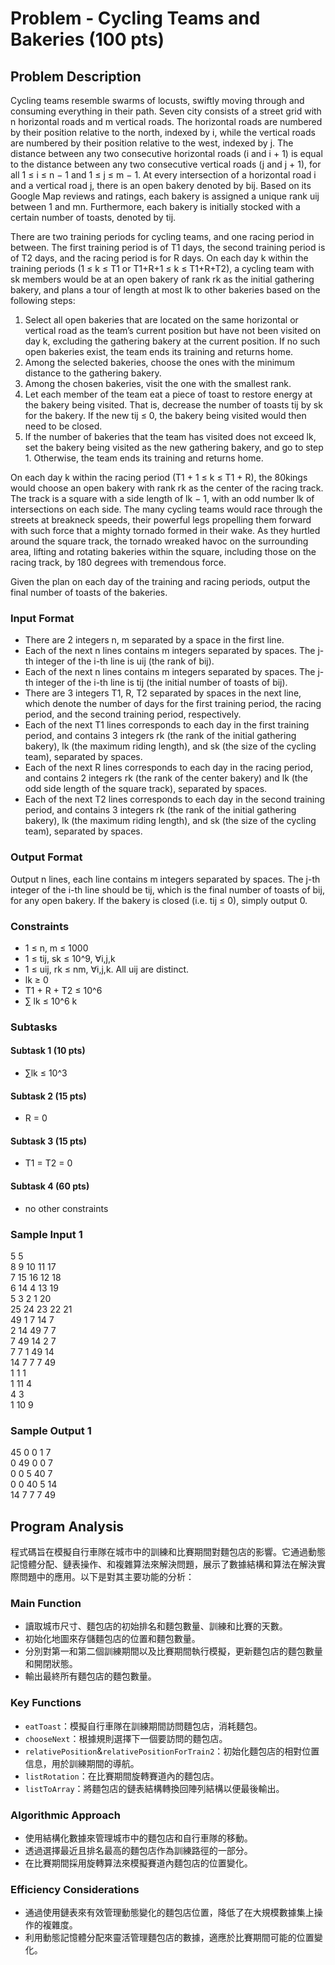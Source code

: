 # Problem - Cycling Teams and Bakeries (100 pts)

## Problem Description
Cycling teams resemble swarms of locusts, swiftly moving through and consuming everything in their path. Seven city consists of a street grid with n horizontal roads and m vertical roads. The horizontal roads are numbered by their position relative to the north, indexed by i, while the vertical roads are numbered by their position relative to the west, indexed by j. The distance between any two consecutive horizontal roads (i and i + 1) is equal to the distance between any two consecutive vertical roads (j and j + 1), for all 1 ≤ i ≤ n − 1 and 1 ≤ j ≤ m − 1. At every intersection of a horizontal road i and a vertical road j, there is an open bakery denoted by bij. Based on its Google Map reviews and ratings, each bakery is assigned a unique rank uij between 1 and mn. Furthermore, each bakery is initially stocked with a certain number of toasts, denoted by tij.

There are two training periods for cycling teams, and one racing period in between. The first training period is of T1 days, the second training period is of T2 days, and the racing period is for R days. On each day k within the training periods (1 ≤ k ≤ T1 or T1+R+1 ≤ k ≤ T1+R+T2), a cycling team with sk members would be at an open bakery of rank rk as the initial gathering bakery, and plans a tour of length at most lk to other bakeries based on the following steps:

1. Select all open bakeries that are located on the same horizontal or vertical road as the team’s current position but have not been visited on day k, excluding the gathering bakery at the current position. If no such open bakeries exist, the team ends its training and returns home.
2. Among the selected bakeries, choose the ones with the minimum distance to the gathering bakery.
3. Among the chosen bakeries, visit the one with the smallest rank.
4. Let each member of the team eat a piece of toast to restore energy at the bakery being visited. That is, decrease the number of toasts tij by sk for the bakery. If the new tij ≤ 0, the bakery being visited would then need to be closed.
5. If the number of bakeries that the team has visited does not exceed lk, set the bakery being visited as the new gathering bakery, and go to step 1. Otherwise, the team ends its training and returns home.

On each day k within the racing period (T1 + 1 ≤ k ≤ T1 + R), the 80kings would choose an open bakery with rank rk as the center of the racing track. The track is a square with a side length of lk − 1, with an odd number lk of intersections on each side. The many cycling teams would race through the streets at breakneck speeds, their powerful legs propelling them forward with such force that a mighty tornado formed in their wake. As they hurtled around the square track, the tornado wreaked havoc on the surrounding area, lifting and rotating bakeries within the square, including those on the racing track, by 180 degrees with tremendous force.

Given the plan on each day of the training and racing periods, output the final number of toasts of the bakeries.

### Input Format
- There are 2 integers n, m separated by a space in the first line.
- Each of the next n lines contains m integers separated by spaces. The j-th integer of the i-th line is uij (the rank of bij).
- Each of the next n lines contains m integers separated by spaces. The j-th integer of the i-th line is tij (the initial number of toasts of bij).
- There are 3 integers T1, R, T2 separated by spaces in the next line, which denote the number of days for the first training period, the racing period, and the second training period, respectively.
- Each of the next T1 lines corresponds to each day in the first training period, and contains 3 integers rk (the rank of the initial gathering bakery), lk (the maximum riding length), and sk (the size of the cycling team), separated by spaces.
- Each of the next R lines corresponds to each day in the racing period, and contains 2 integers rk (the rank of the center bakery) and lk (the odd side length of the square track), separated by spaces.
- Each of the next T2 lines corresponds to each day in the second training period, and contains 3 integers rk (the rank of the initial gathering bakery), lk (the maximum riding length), and sk (the size of the cycling team), separated by spaces.

### Output Format
Output n lines, each line contains m integers separated by spaces. The j-th integer of the i-th line should be tij, which is the final number of toasts of bij, for any open bakery. If the bakery is closed (i.e. tij ≤ 0), simply output 0.

### Constraints
- 1 ≤ n, m ≤ 1000
- 1 ≤ tij, sk ≤ 10^9, ∀i,j,k
- 1 ≤ uij, rk ≤ nm, ∀i,j,k. All uij are distinct.
- lk ≥ 0
- T1 + R + T2 ≤ 10^6
- ∑ lk ≤ 10^6 k

### Subtasks
#### Subtask 1 (10 pts)
- ∑lk ≤ 10^3
#### Subtask 2 (15 pts)
- R = 0
#### Subtask 3 (15 pts)
- T1 = T2 = 0
#### Subtask 4 (60 pts)
- no other constraints
### Sample Input 1
5 5  
8 9 10 11 17  
7 15 16 12 18  
6 14 4 13 19  
5 3 2 1 20  
25 24 23 22 21  
49 1 7 14 7  
2 14 49 7 7  
7 49 14 2 7  
7 7 1 49 14  
14 7 7 7 49  
1 1 1  
1 11 4  
4 3  
1 10 9  
### Sample Output 1
45 0 0 1 7  
0 49 0 0 7  
0 0 5 40 7  
0 0 40 5 14  
14 7 7 7 49  

## Program Analysis

程式碼旨在模擬自行車隊在城市中的訓練和比賽期間對麵包店的影響。它通過動態記憶體分配、鏈表操作、和複雜算法來解決問題，展示了數據結構和算法在解決實際問題中的應用。以下是對其主要功能的分析：

### Main Function
- 讀取城市尺寸、麵包店的初始排名和麵包數量、訓練和比賽的天數。
- 初始化地圖來存儲麵包店的位置和麵包數量。
- 分別對第一和第二個訓練期間以及比賽期間執行模擬，更新麵包店的麵包數量和開閉狀態。
- 輸出最終所有麵包店的麵包數量。

### Key Functions
- `eatToast`：模擬自行車隊在訓練期間訪問麵包店，消耗麵包。
- `chooseNext`：根據規則選擇下一個要訪問的麵包店。
- `relativePosition`&`relativePositionForTrain2`：初始化麵包店的相對位置信息，用於訓練期間的導航。
- `listRotation`：在比賽期間旋轉賽道內的麵包店。
- `listToArray`：將麵包店的鏈表結構轉換回陣列結構以便最後輸出。

### Algorithmic Approach
- 使用結構化數據來管理城市中的麵包店和自行車隊的移動。
- 透過選擇最近且排名最高的麵包店作為訓練路徑的一部分。
- 在比賽期間採用旋轉算法來模擬賽道內麵包店的位置變化。

### Efficiency Considerations
- 通過使用鏈表來有效管理動態變化的麵包店位置，降低了在大規模數據集上操作的複雜度。
- 利用動態記憶體分配來靈活管理麵包店的數據，適應於比賽期間可能的位置變化。